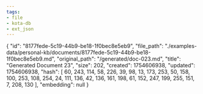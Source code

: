 ```yaml
---
tags:
- file
- kota-db
- ext_json
---
```

{
  "id": "8177fede-5c19-44b9-be18-1f0bec8e5eb9",
  "file_path": "./examples-data/personal-kb/documents/8177fede-5c19-44b9-be18-1f0bec8e5eb9.md",
  "original_path": "/generated/doc-023.md",
  "title": "Generated Document 23",
  "size": 202,
  "created": 1754606938,
  "updated": 1754606938,
  "hash": [
    60,
    243,
    114,
    58,
    226,
    39,
    98,
    13,
    173,
    253,
    50,
    158,
    100,
    253,
    108,
    254,
    24,
    111,
    136,
    42,
    136,
    161,
    198,
    61,
    152,
    247,
    199,
    255,
    151,
    7,
    208,
    130
  ],
  "embedding": null
}
